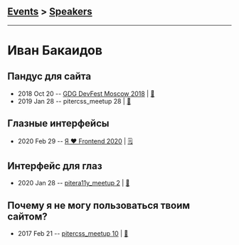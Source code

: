 ## [Events](../README.md) > [Speakers](../speakers.md)
---

# Иван Бакаидов

## Пандус для сайта
- 2018 Oct 20 -- [GDG DevFest Moscow 2018](https://youtu.be/vfM0gjLBLUE)  | [:notebook:](http://ibakaidov.ru/ramp4site)  
- 2019 Jan 28 -- pitercss_meetup 28  | [:notebook:](https://pitercss.ru/28/pres/ramp-site/)  
## Глазные интерфейсы
- 2020 Feb 29 -- [Я ❤ Frontend 2020](https://youtu.be/nyUvUyyZeEA)    | [:spiral_notepad:](https://m.habr.com/ru/company/yandex/blog/492162/)
## Интерфейс для глаз
- 2020 Jan 28 -- [pitera11y_meetup 2](https://www.youtube.com/watch?v=SLSjVOCwLm0)  | [:notebook:](https://pitercss.ru/a11y/2/pres/eye-ui.pdf)  
## Почему я не могу пользоваться твоим сайтом?
- 2017 Feb 21 -- [pitercss_meetup 10](https://www.youtube.com/watch?v=ogAZ6JC0pJI)  | [:notebook:](https://pitercss.ru/10/pres/a11y.pdf)  
